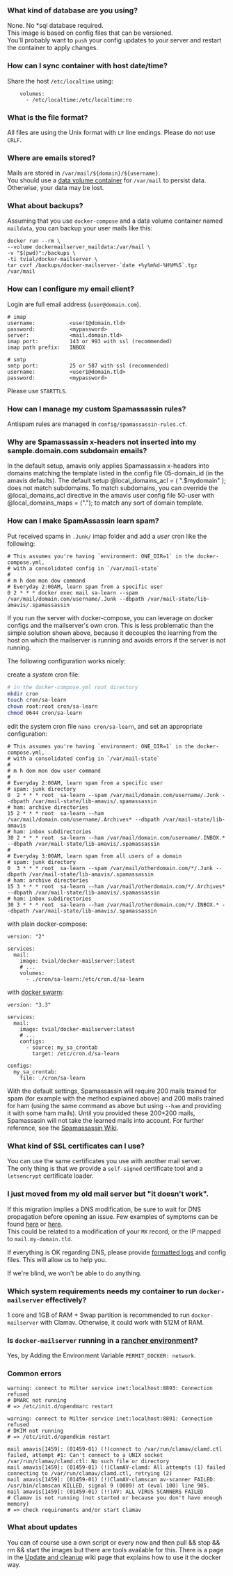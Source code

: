 ### What kind of database are you using?
None. No *sql database required.  
This image is based on config files that can be versioned.  
You'll probably want to `push` your config updates to your server and restart the container to apply changes.  

### How can I sync container with host date/time?

Share the host `/etc/localtime` using:  

```
    volumes:
      - /etc/localtime:/etc/localtime:ro
```

### What is the file format?

All files are using the Unix format with `LF` line endings.
Please do not use `CRLF`.

### Where are emails stored?
Mails are stored in `/var/mail/${domain}/${username}`.  
You should use a [data volume container](https://medium.com/@ramangupta/why-docker-data-containers-are-good-589b3c6c749e#.uxyrp7xpu) for `/var/mail` to persist data. Otherwise, your data may be lost.

### What about backups?

Assuming that you use `docker-compose` and a data volume container named `maildata`, you can backup your user mails like this:

    docker run --rm \
    --volume dockermailserver_maildata:/var/mail \
    -v "$(pwd)":/backups \
    -ti tvial/docker-mailserver \
    tar cvzf /backups/docker-mailserver-`date +%y%m%d-%H%M%S`.tgz /var/mail

### How can I configure my email client?
Login are full email address (`user@domain.com`).  

    # imap
    username:           <user1@domain.tld>
    password:           <mypassword>
    server:             <mail.domain.tld>
    imap port:          143 or 993 with ssl (recommended)
    imap path prefix:   INBOX

    # smtp
    smtp port:          25 or 587 with ssl (recommended)
    username:           <user1@domain.tld>
    password:           <mypassword>

Please use `STARTTLS`.

### How can I manage my custom Spamassassin rules?
Antispam rules are managed in `config/spamassassin-rules.cf`.

### Why are Spamassassin x-headers not inserted into my sample.domain.com subdomain emails?

In the default setup, amavis only applies Spamassassin x-headers into domains matching the template listed in the config  file 05-domain_id (in the amavis defaults). The default setup @local_domains_acl = ( ".$mydomain" ); does not match subdomains. To match subdomains, you can override the @local_domains_acl directive in the amavis user config file 50-user with @local_domains_maps = ("."); to match any sort of domain template. 

### How can I make SpamAssassin learn spam?

Put received spams in `.Junk/` imap folder and add a _user_ cron like the following:

```
# This assumes you're having `environment: ONE_DIR=1` in the docker-compose.yml,
# with a consolidated config in `/var/mail-state`
#
# m h dom mon dow command
# Everyday 2:00AM, learn spam from a specific user
0 2 * * * docker exec mail sa-learn --spam /var/mail/domain.com/username/.Junk --dbpath /var/mail-state/lib-amavis/.spamassassin
```

If you run the server with docker-compose, you can leverage on docker configs and the mailserver's own cron. This is less problematic than the simple solution shown above, because it decouples the learning from the host on which the mailserver is running and avoids errors if the server is not running. 

The following configuration works nicely:

create a _system_ cron file:
```sh
# in the docker-compose.yml root directory
mkdir cron
touch cron/sa-learn
chown root:root cron/sa-learn
chmod 0644 cron/sa-learn
```

edit the system cron file `nano cron/sa-learn`, and set an appropriate configuration:
```
# This assumes you're having `environment: ONE_DIR=1` in the docker-compose.yml,
# with a consolidated config in `/var/mail-state`
#
# m h dom mon dow user command
#
# Everyday 2:00AM, learn spam from a specific user
# spam: junk directory
0  2 * * * root  sa-learn --spam /var/mail/domain.com/username/.Junk --dbpath /var/mail-state/lib-amavis/.spamassassin
# ham: archive directories
15 2 * * * root  sa-learn --ham /var/mail/domain.com/username/.Archives* --dbpath /var/mail-state/lib-amavis
# ham: inbox subdirectories
30 2 * * * root  sa-learn --ham /var/mail/domain.com/username/.INBOX.* --dbpath /var/mail-state/lib-amavis/.spamassassin
#
# Everyday 3:00AM, learn spam from all users of a domain
# spam: junk directory
0  3 * * * root  sa-learn --spam /var/mail/otherdomain.com/*/.Junk --dbpath /var/mail-state/lib-amavis/.spamassassin
# ham: archive directories
15 3 * * * root  sa-learn --ham /var/mail/otherdomain.com/*/.Archives* --dbpath /var/mail-state/lib-amavis/.spamassassin
# ham: inbox subdirectories
30 3 * * * root  sa-learn --ham /var/mail/otherdomain.com/*/.INBOX.* --dbpath /var/mail-state/lib-amavis/.spamassassin
```

with plain docker-compose:
```docker-compose
version: "2"

services:
  mail:
    image: tvial/docker-mailserver:latest
    # ...
    volumes:
      - ./cron/sa-learn:/etc/cron.d/sa-learn
```

with [docker swarm](https://docs.docker.com/engine/swarm/configs/):
```docker-compose
version: "3.3"

services:
  mail:
    image: tvial/docker-mailserver:latest
    # ...
    configs:
      - source: my_sa_crontab
        target: /etc/cron.d/sa-learn

configs:
  my_sa_crontab:
    file: ./cron/sa-learn
```

With the default settings, Spamassassin will require 200 mails trained for spam (for example with the method explained above) and 200 mails trained for ham (using the same command as above but using `--ham` and providing it with some ham mails). Until you provided these 200+200 mails, Spamassasin will not take the learned mails into account. For further reference, see the [Spamassassin Wiki](https://wiki.apache.org/spamassassin/BayesNotWorking).

### What kind of SSL certificates can I use?
You can use the same certificates you use with another mail server.  
The only thing is that we provide a `self-signed` certificate tool and a `letsencrypt` certificate loader.

### I just moved from my old mail server but "it doesn't work".
If this migration implies a DNS modification, be sure to wait for DNS propagation before opening an issue.
Few examples of symptoms can be found [here](https://github.com/tomav/docker-mailserver/issues/95) or [here](https://github.com/tomav/docker-mailserver/issues/97).  
This could be related to a modification of your `MX` record, or the IP mapped to `mail.my-domain.tld`.

If everything is OK regarding DNS, please provide [formatted logs](https://guides.github.com/features/mastering-markdown/) and config files. This will allow us to help you.

If we're blind, we won't be able to do anything.

### Which system requirements needs my container to run `docker-mailserver` effectively?
1 core and 1GB of RAM + Swap partition is recommended to run `docker-mailserver` with Clamav.
Otherwise, it could work with 512M of RAM.

### Is `docker-mailserver` running in a [rancher environment](http://rancher.com/rancher/)?

Yes, by Adding the Environment Variable `PERMIT_DOCKER: network`.

### Common errors

```
warning: connect to Milter service inet:localhost:8893: Connection refused
# DMARC not running
# => /etc/init.d/opendmarc restart

warning: connect to Milter service inet:localhost:8891: Connection refused
# DKIM not running
# => /etc/init.d/opendkim restart

mail amavis[1459]: (01459-01) (!)connect to /var/run/clamav/clamd.ctl failed, attempt #1: Can't connect to a UNIX socket /var/run/clamav/clamd.ctl: No such file or directory
mail amavis[1459]: (01459-01) (!)ClamAV-clamd: All attempts (1) failed connecting to /var/run/clamav/clamd.ctl, retrying (2)
mail amavis[1459]: (01459-01) (!)ClamAV-clamscan av-scanner FAILED: /usr/bin/clamscan KILLED, signal 9 (0009) at (eval 100) line 905.
mail amavis[1459]: (01459-01) (!!)AV: ALL VIRUS SCANNERS FAILED
# Clamav is not running (not started or because you don't have enough memory)
# => check requirements and/or start Clamav
```

### What about updates

You can of course use a own script or every now and then pull && stop && rm && start the images but there are tools available for this.
There is a page in the [Update and cleanup](Update-and-cleanup) wiki page that explains how to use it the docker way.